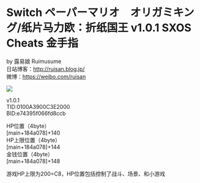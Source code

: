 # Switch ペーパーマリオ　オリガミキング/纸片马力欧：折纸国王 v1.0.1 SXOS Cheats 金手指

by 露易娘 Ruimusume</br>
日站博客：http://ruisan.blog.jp/</br>
微博：https://weibo.com/ruisan</br>

<img src="https://wx1.sinaimg.cn/large/6b6d4dd9gy1ggxpmr4uhaj212u0u0b2a.jpg"/>

v1.0.1</br>
TID:0100A3900C3E2000</br>
BID:e74395f066fd8ccb</br>

HP位置（4byte）</br>
[main+184a078]+140</br>
HP上限位置（4byte）</br>
[main+184a078]+144</br>
金钱位置（4byte）</br>
[main+184a078]+148</br>

游戏HP上限为200=C8，HP位置包括控制了战斗、场景、和小游戏
